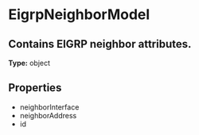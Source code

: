# EigrpNeighborModel

## Contains EIGRP neighbor attributes.

**Type:** object

## Properties
* neighborInterface
* neighborAddress
* id
